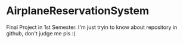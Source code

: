 # AirplaneReservationSystem
Final Project in 1st Semester. I'm just tryin to know about repository in github, don't judge me pls :( 
